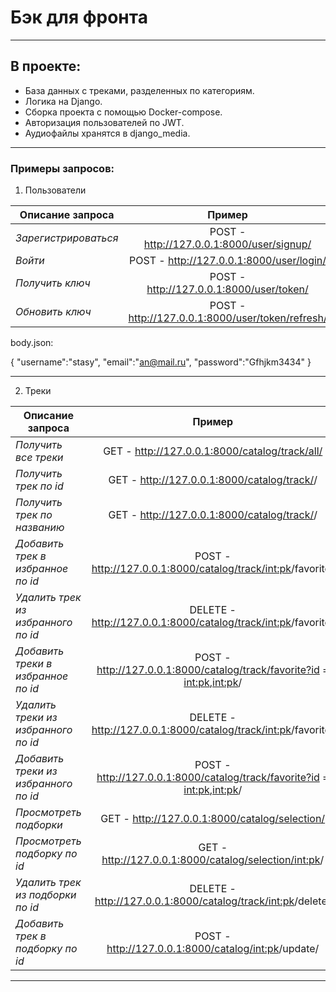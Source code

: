# Бэк для фронта
____

## **В проекте:**

- База данных с треками, разделенных по категориям.
- Логика на Django.
- Cборка проекта с помощью Docker-compose.
- Авторизация пользователей по JWT.
- Аудиофайлы хранятся в django_media.

----

### Примеры запросов:

1. Пользователи

| Описание запроса       | Пример                | 
| ------------- |:------------------:| 
| _Зарегистрироваться_    |  POST - http://127.0.0.1:8000/user/signup/    | 
| _Войти_   | POST - http://127.0.0.1:8000/user/login/ | 
| _Получить ключ_  | POST - http://127.0.0.1:8000/user/token/     | 
| _Обновить ключ_ | POST - http://127.0.0.1:8000/user/token/refresh/    | 


body.json:

{
    "username":"stasy",
    "email":"an@mail.ru",
    "password":"Gfhjkm3434"
}

----
2. Треки


| Описание запроса       | Пример                | 
| ------------- |:------------------:| 
| _Получить все треки_    |  GET - http://127.0.0.1:8000/catalog/track/all/   | 
| _Получить трек по id_   | GET - http://127.0.0.1:8000/catalog/track/<id>/ | 
| _Получить трек по названию_  | GET - http://127.0.0.1:8000/catalog/track/<name>/     | 
| _Добавить трек в избранное по id_  | POST - http://127.0.0.1:8000/catalog/track/<int:pk>/favorite/    | 
| _Удалить трек из избранного по id_  | DELETE - http://127.0.0.1:8000/catalog/track/<int:pk>/favorite/    | 
| _Добавить треки в избранное по id_  | POST - http://127.0.0.1:8000/catalog/track/favorite?id = <int:pk>,<int:pk>/   | 
| _Удалить треки из избранного по id_  | DELETE - http://127.0.0.1:8000/catalog/track/<int:pk>/favorite/    | 
| _Добавить треки из избранного по id_  | POST - http://127.0.0.1:8000/catalog/track/favorite?id = <int:pk>,<int:pk>/   |
| _Просмотреть подборки_  | GET - http://127.0.0.1:8000/catalog/selection/     | 
| _Просмотреть подборку по id_  | GET - http://127.0.0.1:8000/catalog/selection/<int:pk>/     | 
| _Удалить трек из подборки по id_  | DELETE - http://127.0.0.1:8000/catalog/track/<int:pk>/delete/    | 
| _Добавить трек в подборку по id_  | POST - http://127.0.0.1:8000/catalog/<int:pk>/update/ | 
---






